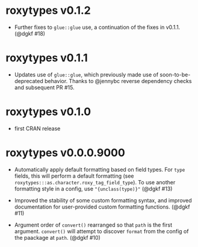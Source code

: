 # roxytypes v0.1.2

* Further fixes to `glue::glue` use, a continuation of the fixes in v0.1.1.
  (@dgkf #18)

# roxytypes v0.1.1

* Updates use of `glue::glue`, which previously made use of
  soon-to-be-deprecated behavior. Thanks to @jennybc reverse dependency checks
  and subsequent PR #15.

# roxytypes v0.1.0

* first CRAN release

# roxytypes v0.0.0.9000

* Automatically apply default formatting based on field types. For `type` 
  fields, this will perform a default formatting  (see
  `roxytypes:::as.character.roxy_tag_field_type`). To use another formatting
  style in a config, use `"{unclass(type)}"` (@dgkf #13)

* Improved the stability of some custom formatting syntax, and improved
  documentation for user-provided custom formatting functions. (@dgkf #11)

* Argument order of `convert()` rearranged so that `path` is the first argument.
  `convert()` will attempt to discover `format` from the config of the paackage
  at `path`. (@dgkf #10)
